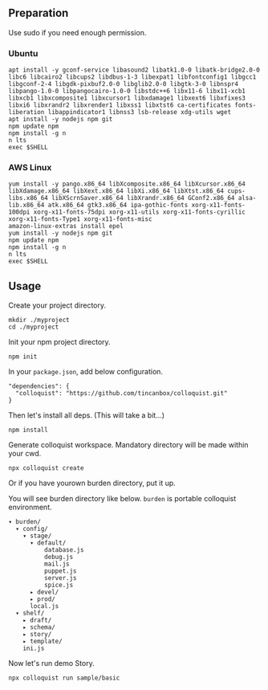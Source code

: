 ## Preparation

Use sudo if you need enough permission.

### Ubuntu

    apt install -y gconf-service libasound2 libatk1.0-0 libatk-bridge2.0-0 libc6 libcairo2 libcups2 libdbus-1-3 libexpat1 libfontconfig1 libgcc1 libgconf-2-4 libgdk-pixbuf2.0-0 libglib2.0-0 libgtk-3-0 libnspr4 libpango-1.0-0 libpangocairo-1.0-0 libstdc++6 libx11-6 libx11-xcb1 libxcb1 libxcomposite1 libxcursor1 libxdamage1 libxext6 libxfixes3 libxi6 libxrandr2 libxrender1 libxss1 libxtst6 ca-certificates fonts-liberation libappindicator1 libnss3 lsb-release xdg-utils wget
    apt install -y nodejs npm git
    npm update npm
    npm install -g n
    n lts
    exec $SHELL


### AWS Linux

    yum install -y pango.x86_64 libXcomposite.x86_64 libXcursor.x86_64 libXdamage.x86_64 libXext.x86_64 libXi.x86_64 libXtst.x86_64 cups-libs.x86_64 libXScrnSaver.x86_64 libXrandr.x86_64 GConf2.x86_64 alsa-lib.x86_64 atk.x86_64 gtk3.x86_64 ipa-gothic-fonts xorg-x11-fonts-100dpi xorg-x11-fonts-75dpi xorg-x11-utils xorg-x11-fonts-cyrillic xorg-x11-fonts-Type1 xorg-x11-fonts-misc
    amazon-linux-extras install epel
    yum install -y nodejs npm git
    npm update npm
    npm install -g n
    n lts
    exec $SHELL


## Usage

Create your project directory.

    mkdir ./myproject
    cd ./myproject


Init your npm project directory.

    npm init


In your `package.json`, add below configuration.

    "dependencies": {
      "colloquist": "https://github.com/tincanbox/colloquist.git"
    }


Then let's install all deps. (This will take a bit...)

    npm install


Generate colloquist workspace. Mandatory directory will be made within your cwd.

    npx colloquist create


Or if you have yourown burden directory, put it up.

You will see burden directory like below. `burden` is portable colloquist environment.

    ▾ burden/
      ▾ config/
        ▾ stage/
          ▾ default/
              database.js
              debug.js
              mail.js
              puppet.js
              server.js
              spice.js
          ▸ devel/
          ▸ prod/
          local.js
      ▾ shelf/
        ▸ draft/
        ▸ schema/
        ▸ story/
        ▸ template/
        ini.js


Now let's run demo Story.

    npx colloquist run sample/basic


